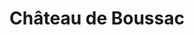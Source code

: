 ---
guid: "0f9563f0c8e8"
title: "Château de Boussac"
latlng: "46.347996, 2.210982"
youtubeId: "AOuIexJ5nBI" 
---